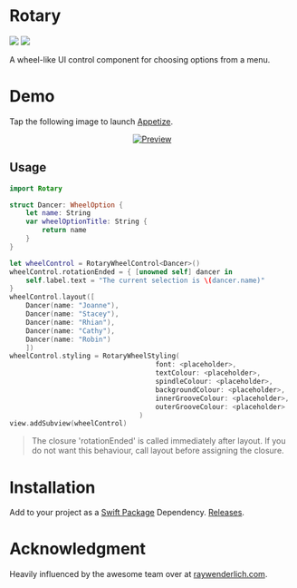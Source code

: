 # Rotary

![](https://img.shields.io/badge/platform-tvOS%2BiOS%2B-blue)
![](https://img.shields.io/badge/swift-5.3-blue)

A wheel-like UI control component for choosing options from a menu.

# Demo

Tap the following image to launch [Appetize](https://appetize.io).

<p align="center">
    <a href="https://appetize.io/app/udgkzhrukbwe3umq7x17h4zpjw?device=iphonex&scale=75&orientation=portrait&osVersion=12.2&deviceColor=black">
        <img src="https://user-images.githubusercontent.com/51816980/59976306-660b8f00-95ba-11e9-89d6-1862f6ee78da.png" alt="Preview"/>
    </a>
</p>

## Usage

```swift
import Rotary

struct Dancer: WheelOption {
    let name: String
    var wheelOptionTitle: String {
        return name
    }
}

let wheelControl = RotaryWheelControl<Dancer>()
wheelControl.rotationEnded = { [unowned self] dancer in
    self.label.text = "The current selection is \(dancer.name)"
}
wheelControl.layout([
    Dancer(name: "Joanne"),
    Dancer(name: "Stacey"),
    Dancer(name: "Rhian"),
    Dancer(name: "Cathy"),
    Dancer(name: "Robin")
    ])
wheelControl.styling = RotaryWheelStyling(
                                    font: <placeholder>,
                                    textColour: <placeholder>,
                                    spindleColour: <placeholder>,
                                    backgroundColour: <placeholder>,
                                    innerGrooveColour: <placeholder>,
                                    outerGrooveColour: <placeholder>
                                )
view.addSubview(wheelControl)
```

> The closure 'rotationEnded' is called immediately after layout. If you do not want this behaviour, call layout before assigning the closure.

# Installation

Add to your project as a [Swift Package](https://swift.org/package-manager/) Dependency. [Releases](https://github.com/nashysolutions/Rotary/releases/).

# Acknowledgment 

Heavily influenced by the awesome team over at [raywenderlich.com](https://www.raywenderlich.com/2953-how-to-create-a-rotating-wheel-control-with-uikit).
